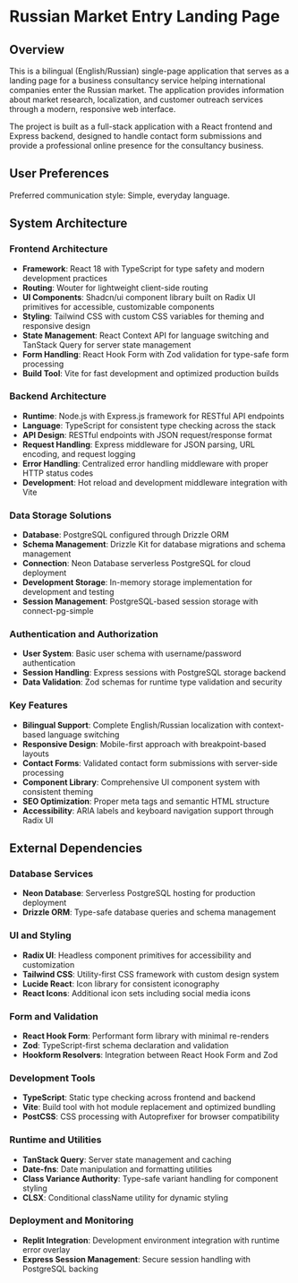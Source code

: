 # Russian Market Entry Landing Page

## Overview

This is a bilingual (English/Russian) single-page application that serves as a landing page for a business consultancy service helping international companies enter the Russian market. The application provides information about market research, localization, and customer outreach services through a modern, responsive web interface.

The project is built as a full-stack application with a React frontend and Express backend, designed to handle contact form submissions and provide a professional online presence for the consultancy business.

## User Preferences

Preferred communication style: Simple, everyday language.

## System Architecture

### Frontend Architecture
- **Framework**: React 18 with TypeScript for type safety and modern development practices
- **Routing**: Wouter for lightweight client-side routing
- **UI Components**: Shadcn/ui component library built on Radix UI primitives for accessible, customizable components
- **Styling**: Tailwind CSS with custom CSS variables for theming and responsive design
- **State Management**: React Context API for language switching and TanStack Query for server state management
- **Form Handling**: React Hook Form with Zod validation for type-safe form processing
- **Build Tool**: Vite for fast development and optimized production builds

### Backend Architecture
- **Runtime**: Node.js with Express.js framework for RESTful API endpoints
- **Language**: TypeScript for consistent type checking across the stack
- **API Design**: RESTful endpoints with JSON request/response format
- **Request Handling**: Express middleware for JSON parsing, URL encoding, and request logging
- **Error Handling**: Centralized error handling middleware with proper HTTP status codes
- **Development**: Hot reload and development middleware integration with Vite

### Data Storage Solutions
- **Database**: PostgreSQL configured through Drizzle ORM
- **Schema Management**: Drizzle Kit for database migrations and schema management
- **Connection**: Neon Database serverless PostgreSQL for cloud deployment
- **Development Storage**: In-memory storage implementation for development and testing
- **Session Management**: PostgreSQL-based session storage with connect-pg-simple

### Authentication and Authorization
- **User System**: Basic user schema with username/password authentication
- **Session Handling**: Express sessions with PostgreSQL storage backend
- **Data Validation**: Zod schemas for runtime type validation and security

### Key Features
- **Bilingual Support**: Complete English/Russian localization with context-based language switching
- **Responsive Design**: Mobile-first approach with breakpoint-based layouts
- **Contact Forms**: Validated contact form submissions with server-side processing
- **Component Library**: Comprehensive UI component system with consistent theming
- **SEO Optimization**: Proper meta tags and semantic HTML structure
- **Accessibility**: ARIA labels and keyboard navigation support through Radix UI

## External Dependencies

### Database Services
- **Neon Database**: Serverless PostgreSQL hosting for production deployment
- **Drizzle ORM**: Type-safe database queries and schema management

### UI and Styling
- **Radix UI**: Headless component primitives for accessibility and customization
- **Tailwind CSS**: Utility-first CSS framework with custom design system
- **Lucide React**: Icon library for consistent iconography
- **React Icons**: Additional icon sets including social media icons

### Form and Validation
- **React Hook Form**: Performant form library with minimal re-renders
- **Zod**: TypeScript-first schema declaration and validation
- **Hookform Resolvers**: Integration between React Hook Form and Zod

### Development Tools
- **TypeScript**: Static type checking across frontend and backend
- **Vite**: Build tool with hot module replacement and optimized bundling
- **PostCSS**: CSS processing with Autoprefixer for browser compatibility

### Runtime and Utilities
- **TanStack Query**: Server state management and caching
- **Date-fns**: Date manipulation and formatting utilities
- **Class Variance Authority**: Type-safe variant handling for component styling
- **CLSX**: Conditional className utility for dynamic styling

### Deployment and Monitoring
- **Replit Integration**: Development environment integration with runtime error overlay
- **Express Session Management**: Secure session handling with PostgreSQL backing